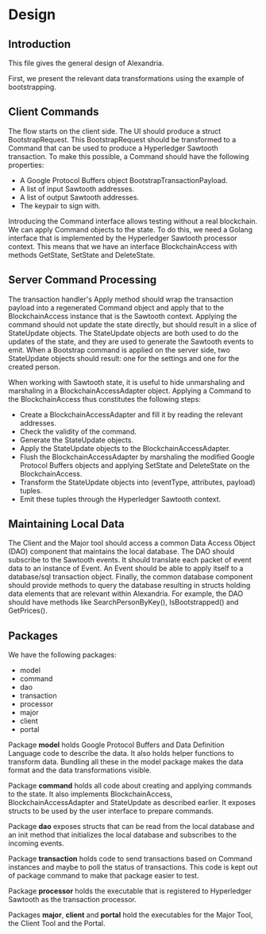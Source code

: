 # Design

## Introduction

This file gives the general design of Alexandria.

First, we present the relevant data transformations using the example of bootstrapping.

## Client Commands

The flow starts on the client side. The UI should produce a struct BootstrapRequest. This BootstrapRequest should be transformed to a Command that can be used to produce a Hyperledger Sawtooth transaction. To make this possible, a Command should have the following properties:

* A Google Protocol Buffers object BootstrapTransactionPayload.
* A list of input Sawtooth addresses.
* A list of output Sawtooth addresses.
* The keypair to sign with.

Introducing the Command interface allows testing without a real blockchain. We can apply Command objects to the state. To do this, we need a Golang interface that is implemented by the Hyperledger Sawtooth processor context. This means that we have an interface BlockchainAccess with methods GetState, SetState and DeleteState.

## Server Command Processing

The transaction handler's Apply method should wrap the transaction payload into a regenerated Command object and apply that to the BlockchainAccess instance that is the Sawtooth context. Applying the command should not update the state directly, but should result in a slice of StateUpdate objects. The StateUpdate objects are both used to do the updates of the state, and they are used to generate the Sawtooth events to emit. When a Bootstrap command is applied on the server side, two StateUpdate objects should result: one for the settings and one for the created person.

When working with Sawtooth state, it is useful to hide unmarshaling and marshaling in a BlockchainAccessAdapter object. Applying a Command to the BlockchainAccess thus constitutes the following steps:

* Create a BlockchainAccessAdapter and fill it by reading the relevant addresses.
* Check the validity of the command.
* Generate the StateUpdate objects.
* Apply the StateUpdate objects to the BlockchainAccessAdapter.
* Flush the BlockchainAccessAdapter by marshaling the modified Google Protocol Buffers objects and applying SetState and DeleteState on the BlockchainAccess.
* Transform the StateUpdate objects into (eventType, attributes, payload) tuples.
* Emit these tuples through the Hyperledger Sawtooth context.

## Maintaining Local Data

The Client and the Major tool should access a common Data Access Object (DAO) component that maintains the local database. The DAO should subscribe to the Sawtooth events. It should translate each packet of event data to an instance of Event. An Event should be able to apply itself to a database/sql transaction object. Finally, the common database component should provide methods to query the database resulting in structs holding data elements that are relevant within Alexandria. For example, the DAO should have methods like SearchPersonByKey(), IsBootstrapped() and GetPrices().

## Packages

We have the following packages:

* model
* command
* dao
* transaction
* processor
* major
* client
* portal

Package **model** holds Google Protocol Buffers and Data Definition Language code to describe the data. It also holds helper functions to transform data. Bundling all these in the model package makes the data format and the data transformations visible.

Package **command** holds all code about creating and applying commands to the state. It also implements BlockchainAccess, BlockchainAccessAdapter and StateUpdate as described earlier. It exposes structs to be used by the user interface to prepare commands.

Package **dao** exposes structs that can be read from the local database and an init method that initializes the local database and subscribes to the incoming events.

Package **transaction** holds code to send transactions based on Command instances and maybe to poll the status of transactions. This code is kept out of package command to make that package easier to test.

Package **processor** holds the executable that is registered to Hyperledger Sawtooth as the transaction processor.

Packages **major**, **client** and **portal** hold the executables for the Major Tool, the Client Tool and the Portal.
